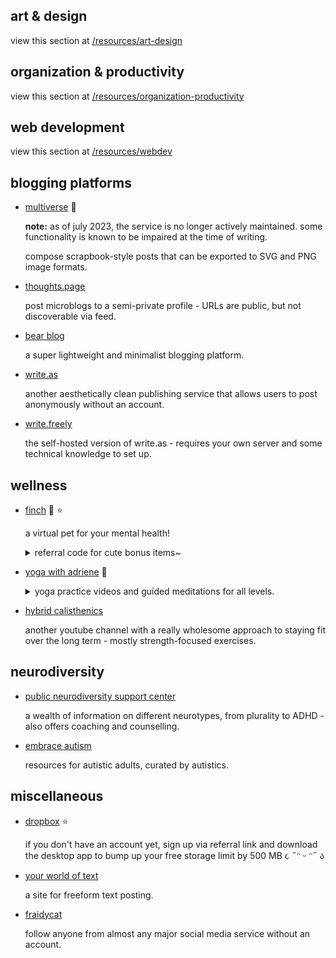 ## <span id="art-design">art & design</span>

view this section at [/resources/art-design](/resources/art-design)

## <span id="organization-productivity">organization & productivity</span>

view this section at [/resources/organization-productivity](/resources/organization-productivity)

## <span id="web-development">web development</span>

view this section at [/resources/webdev](/resources/webdev)

## <span id="blogging-platforms">blogging platforms</span>

- [multiverse](https://multiverse.plus/) 👑

    **note:** as of july 2023, the service is no longer actively maintained. some functionality is known to be impaired at the time of writing.

    compose scrapbook-style posts that can be exported to SVG and PNG image formats.

- [thoughts.page](https://thoughts.page/)

    post microblogs to a semi-private profile - URLs are public, but not discoverable via feed.

- [bear blog](https://bearblog.dev/)

    a super lightweight and minimalist blogging platform.

- [write.as](https://write.as/)

    another aesthetically clean publishing service that allows users to post anonymously without an account.

- [write.freely](https://writefreely.org/)

    the self-hosted version of write.as - requires your own server and some technical knowledge to set up.

## <span id="wellness">wellness</span>

- [finch](https://app.befinch.com/share/cnYR) 👑 ⭐

    a virtual pet for your mental health!

    <details>
    <summary>
        referral code for cute bonus items~
    </summary>
    <p>
        AJGZGGHH58
    </p>
    </details>

- [yoga with adriene](https://www.youtube.com/user/yogawithadriene) 👑

    <details>
    <summary>
        yoga practice videos and guided meditations for all levels.
    </summary>
    <p>
        this channel was one of the first i was exposed to when starting my health journey early in the pandemic. i absolutely <em>hated</em> exercise before then, but adriene's videos made movement so much more joyful for me.
    </p>
    </details>

- [hybrid calisthenics](https://www.youtube.com/@HybridCalisthenics)

    another youtube channel with a really wholesome approach to staying fit over the long term - mostly strength-focused exercises.

## <span id="neurodiversity">neurodiversity</span>

- [public neurodiversity support center](https://coda.io/@mykola-bilokonsky/public-neurodiversity-support-center)

    a wealth of information on different neurotypes, from plurality to ADHD - also offers coaching and counselling.

- [embrace autism](https://embrace-autism.com/autism-tests/)

    resources for autistic adults, curated by autistics.

## <span id="miscellaneous">miscellaneous</span>

- <a href="https://www.dropbox.com/referrals/AAB2Zm7DYc9hrkpj3Tb3fr8jMPDiZdk_Po0?src=global9" rel="sponsored">dropbox</a> ⭐

    if you don't have an account yet, sign up via referral link and download the desktop app to bump up your free storage limit by 500 MB <span aria-hidden="true">૮ ˶ᵔ ᵕ ᵔ˶ ა</span>

- [your world of text](https://www.yourworldoftext.com/)

    a site for freeform text posting.

- [fraidycat](https://fraidyc.at/)

    follow anyone from almost any major social media service without an account.

